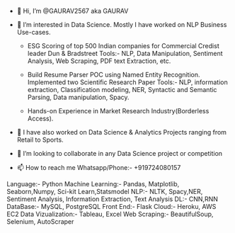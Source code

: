 - 👋 Hi, I’m @GAURAV2567 aka GAURAV
- 👀 I’m interested in Data Science. Mostly I have worked on NLP Business Use-cases.
    - ESG Scoring of top 500 Indian companies for Commercial Credist
      leader Dun & Bradstreet
      Tools:- NLP, Data Manipulation, Sentiment Analysis, Web Scraping, PDF text Extraction, etc.

   - Build Resume Parser POC using Named Entity Recognition.
     Implemented two Scientific Research Paper
     Tools:- NLP, information extraction, Classification modeling, NER, Syntactic and Semantic Parsing, Data manipulation, Spacy.
    
   - Hands-on Experience in Market Research Industry(Borderless Access).
    
- 🌱 I have also worked on Data Science & Analytics Projects ranging from Retail to Sports.
- 💞️ I’m looking to collaborate in any Data Science project or competition
- 📫 How to reach me Whatsapp/Phone:- +919724080157

 Language:- Python
 Machine Learning:- Pandas, Matplotlib, Seaborn,Numpy, Sci-kit Learn,Statsmodel
 NLP:- NLTK, Spacy,NER, Sentiment Analysis, Information Extraction, Text Analysis
 DL:- CNN,RNN
 DataBase:- MySQL, PostgreSQL
 Front End:- Flask
 Cloud:- Heroku, AWS EC2
 Data Vizualization:- Tableau, Excel
 Web Scraping:- BeautifulSoup, Selenium, AutoScraper

<!---
GAURAV2567/GAURAV2567 is a ✨ special ✨ repository because its `README.md` (this file) appears on your GitHub profile.
You can click the Preview link to take a look at your changes.
--->

